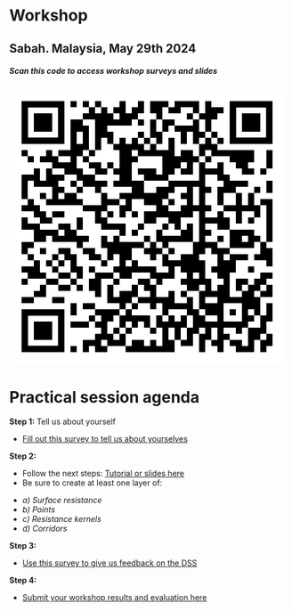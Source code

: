 # Workshop
## Sabah. Malaysia, May 29th 2024

##### *Scan this code to access workshop surveys and slides*
![QRcode](https://github.com/connectingLandscapes/cola_workshop_brunei/blob/main/qr-code-brunei-workshop-400.png)


# Practical session agenda

**Step 1:** Tell us about yourself
- [Fill out this survey to tell us about yourselves](https://forms.gle/shQixpbBuxLpX3C78)


**Step 2:** 
- Follow the next steps: [Tutorial or slides here](https://docs.google.com/presentation/d/1VvDP-xnQBq_11OqGO_cignf30NjNIpiK47kwloQH66w/edit?usp=sharing)
- Be sure to create at least one layer of:
  
+ *a) Surface resistance*
+ *b) Points*
+ *c) Resistance kernels*
+ *d) Corridors*

**Step 3:** 
  - [Use this survey to give us feedback on the DSS](https://forms.gle/RnhJSgLn9R7o3VYV9)

**Step 4:** 
  - [Submit your workshop results and evaluation here](https://forms.gle/5i9tgQL1H5AeBMcT7)
